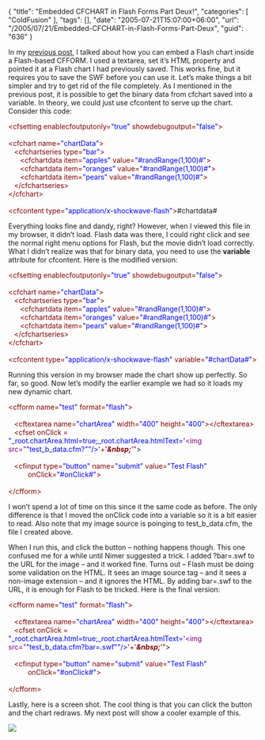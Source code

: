 {
	"title": "Embedded CFCHART in Flash Forms Part Deux!",
	"categories": [
		"ColdFusion"
	],
	"tags": [],
	"date": "2005-07-21T15:07:00+06:00",
	"url": "/2005/07/21/Embedded-CFCHART-in-Flash-Forms-Part-Deux",
	"guid": "636"
}

In my <a href="http://ray.camdenfamily.com/index.cfm/2005/7/19/Embedded-CFCHART-in-Flash-Forms">previous post</a>, I talked about how you can embed a Flash chart inside a Flash-based CFFORM. I used a textarea, set it’s HTML property and pointed it at a Flash chart I had previously saved. This works fine, but it requires you to save the SWF before you can use it. Let’s make things a bit simpler and try to get rid of the file completely. As I mentioned in the previous post, it is possible to get the binary data from cfchart saved into a variable. In theory, we could just use cfcontent to serve up the chart. Consider this code:

<div class="code"><FONT COLOR=MAROON>&lt;cfsetting enablecfoutputonly=<FONT COLOR=BLUE>"true"</FONT> showdebugoutput=<FONT COLOR=BLUE>"false"</FONT>&gt;</FONT><br>
<br>
<FONT COLOR=MAROON>&lt;cfchart name=<FONT COLOR=BLUE>"chartData"</FONT>&gt;</FONT><br>
&nbsp;&nbsp;&nbsp;<FONT COLOR=MAROON>&lt;cfchartseries type=<FONT COLOR=BLUE>"bar"</FONT>&gt;</FONT><br>
&nbsp;&nbsp;&nbsp;&nbsp;&nbsp;&nbsp;<FONT COLOR=MAROON>&lt;cfchartdata item=<FONT COLOR=BLUE>"apples"</FONT> value=<FONT COLOR=BLUE>"#randRange(<FONT COLOR=BLUE>1</FONT>,<FONT COLOR=BLUE>100</FONT>)#"</FONT>&gt;</FONT><br>
&nbsp;&nbsp;&nbsp;&nbsp;&nbsp;&nbsp;<FONT COLOR=MAROON>&lt;cfchartdata item=<FONT COLOR=BLUE>"oranges"</FONT> value=<FONT COLOR=BLUE>"#randRange(<FONT COLOR=BLUE>1</FONT>,<FONT COLOR=BLUE>100</FONT>)#"</FONT>&gt;</FONT><br>
&nbsp;&nbsp;&nbsp;&nbsp;&nbsp;&nbsp;<FONT COLOR=MAROON>&lt;cfchartdata item=<FONT COLOR=BLUE>"pears"</FONT> value=<FONT COLOR=BLUE>"#randRange(<FONT COLOR=BLUE>1</FONT>,<FONT COLOR=BLUE>100</FONT>)#"</FONT>&gt;</FONT><br>
&nbsp;&nbsp;&nbsp;<FONT COLOR=MAROON>&lt;/cfchartseries&gt;</FONT><br>
<FONT COLOR=MAROON>&lt;/cfchart&gt;</FONT><br>
<br>
<FONT COLOR=MAROON>&lt;cfcontent type=<FONT COLOR=BLUE>"application/x-shockwave-flash"</FONT>&gt;</FONT>#chartdata#</div>

Everything looks fine and dandy, right? However, when I viewed this file in my browser, it didn’t load. Flash data was there, I could right click and see the normal right menu options for Flash, but the movie didn’t load correctly. What I didn’t realize was that for binary data, you need to use the <b>variable</b> attribute for cfcontent. Here is the modified version:

<div class="code"><FONT COLOR=MAROON>&lt;cfsetting enablecfoutputonly=<FONT COLOR=BLUE>"true"</FONT> showdebugoutput=<FONT COLOR=BLUE>"false"</FONT>&gt;</FONT><br>
<br>
<FONT COLOR=MAROON>&lt;cfchart name=<FONT COLOR=BLUE>"chartData"</FONT>&gt;</FONT><br>
&nbsp;&nbsp;&nbsp;<FONT COLOR=MAROON>&lt;cfchartseries type=<FONT COLOR=BLUE>"bar"</FONT>&gt;</FONT><br>
&nbsp;&nbsp;&nbsp;&nbsp;&nbsp;&nbsp;<FONT COLOR=MAROON>&lt;cfchartdata item=<FONT COLOR=BLUE>"apples"</FONT> value=<FONT COLOR=BLUE>"#randRange(<FONT COLOR=BLUE>1</FONT>,<FONT COLOR=BLUE>100</FONT>)#"</FONT>&gt;</FONT><br>
&nbsp;&nbsp;&nbsp;&nbsp;&nbsp;&nbsp;<FONT COLOR=MAROON>&lt;cfchartdata item=<FONT COLOR=BLUE>"oranges"</FONT> value=<FONT COLOR=BLUE>"#randRange(<FONT COLOR=BLUE>1</FONT>,<FONT COLOR=BLUE>100</FONT>)#"</FONT>&gt;</FONT><br>
&nbsp;&nbsp;&nbsp;&nbsp;&nbsp;&nbsp;<FONT COLOR=MAROON>&lt;cfchartdata item=<FONT COLOR=BLUE>"pears"</FONT> value=<FONT COLOR=BLUE>"#randRange(<FONT COLOR=BLUE>1</FONT>,<FONT COLOR=BLUE>100</FONT>)#"</FONT>&gt;</FONT><br>
&nbsp;&nbsp;&nbsp;<FONT COLOR=MAROON>&lt;/cfchartseries&gt;</FONT><br>
<FONT COLOR=MAROON>&lt;/cfchart&gt;</FONT><br>
<br>
<FONT COLOR=MAROON>&lt;cfcontent type=<FONT COLOR=BLUE>"application/x-shockwave-flash"</FONT> variable=<FONT COLOR=BLUE>"#chartData#"</FONT>&gt;</FONT></div>

Running this version in my browser made the chart show up perfectly. So far, so good. Now let’s modify the earlier example we had so it loads my new dynamic chart.

<div class="code"><FONT COLOR=MAROON>&lt;cfform name=<FONT COLOR=BLUE>"test"</FONT> format=<FONT COLOR=BLUE>"flash"</FONT>&gt;</FONT><br>
&nbsp;&nbsp;&nbsp;&nbsp;&nbsp;&nbsp;<br>
&nbsp;&nbsp;&nbsp;<FONT COLOR=MAROON>&lt;cftextarea name=<FONT COLOR=BLUE>"chartArea"</FONT> width=<FONT COLOR=BLUE>"400"</FONT> height=<FONT COLOR=BLUE>"400"</FONT>&gt;</FONT><FONT COLOR=MAROON>&lt;/cftextarea&gt;</FONT><br>
&nbsp;&nbsp;&nbsp;<FONT COLOR=MAROON>&lt;cfset onClick = <FONT COLOR=BLUE>"_root.chartArea.html=true;_root.chartArea.htmlText='<FONT COLOR=NAVY><FONT COLOR=PURPLE>&lt;img src="</FONT><FONT COLOR=BLUE>"test_b_data.cfm?"</FONT><FONT COLOR=BLUE>"/&gt;</FONT></FONT></FONT>'+'<B><I>&amp;nbsp;</I></B>'"</FONT>&gt;<br>
&nbsp;&nbsp;&nbsp;<br>
&nbsp;&nbsp;&nbsp;<FONT COLOR=MAROON>&lt;cfinput type=<FONT COLOR=BLUE>"button"</FONT> name=<FONT COLOR=BLUE>"submit"</FONT> value=<FONT COLOR=BLUE>"Test Flash"</FONT> <br>
&nbsp;&nbsp;&nbsp;&nbsp;&nbsp;&nbsp;&nbsp;&nbsp;&nbsp; onClick=<FONT COLOR=BLUE>"#onClick#"</FONT>&gt;</FONT><br>
<br>
<FONT COLOR=MAROON>&lt;/cfform&gt;</FONT></div>

I won’t spend a lot of time on this since it the same code as before. The only difference is that I moved the onClick code into a variable so it is a bit easier to read. Also note that my image source is poinging to test_b_data.cfm, the file I created above.

When I run this, and click the button – nothing happens though. This one confused me for a while until Nimer suggested a trick. I added ?bar=.swf to the URL for the image – and it worked fine. Turns out – Flash must be doing some validation on the HTML. It sees an image source tag – and it sees a non-image extension – and it ignores the HTML. By adding bar=.swf to the URL, it is enough for Flash to be tricked. Here is the final version:

<div class="code"><FONT COLOR=MAROON>&lt;cfform name=<FONT COLOR=BLUE>"test"</FONT> format=<FONT COLOR=BLUE>"flash"</FONT>&gt;</FONT><br>
&nbsp;&nbsp;&nbsp;&nbsp;&nbsp;&nbsp;<br>
&nbsp;&nbsp;&nbsp;<FONT COLOR=MAROON>&lt;cftextarea name=<FONT COLOR=BLUE>"chartArea"</FONT> width=<FONT COLOR=BLUE>"400"</FONT> height=<FONT COLOR=BLUE>"400"</FONT>&gt;</FONT><FONT COLOR=MAROON>&lt;/cftextarea&gt;</FONT><br>
&nbsp;&nbsp;&nbsp;<FONT COLOR=MAROON>&lt;cfset onClick = <FONT COLOR=BLUE>"_root.chartArea.html=true;_root.chartArea.htmlText='<FONT COLOR=NAVY><FONT COLOR=PURPLE>&lt;img src="</FONT><FONT COLOR=BLUE>"test_b_data.cfm?bar=.swf"</FONT><FONT COLOR=BLUE>"/&gt;</FONT></FONT></FONT>'+'<B><I>&amp;nbsp;</I></B>'"</FONT>&gt;<br>
&nbsp;&nbsp;&nbsp;<br>
&nbsp;&nbsp;&nbsp;<FONT COLOR=MAROON>&lt;cfinput type=<FONT COLOR=BLUE>"button"</FONT> name=<FONT COLOR=BLUE>"submit"</FONT> value=<FONT COLOR=BLUE>"Test Flash"</FONT> <br>
&nbsp;&nbsp;&nbsp;&nbsp;&nbsp;&nbsp;&nbsp;&nbsp;&nbsp; onClick=<FONT COLOR=BLUE>"#onClick#"</FONT>&gt;</FONT><br>
<br>
<FONT COLOR=MAROON>&lt;/cfform&gt;</FONT></div>

Lastly, here is a screen shot. The cool thing is that you can click the button and the chart redraws. My next post will show a cooler example of this.

<img src="http://ray.camdenfamily.com/images/chart1.jpg">